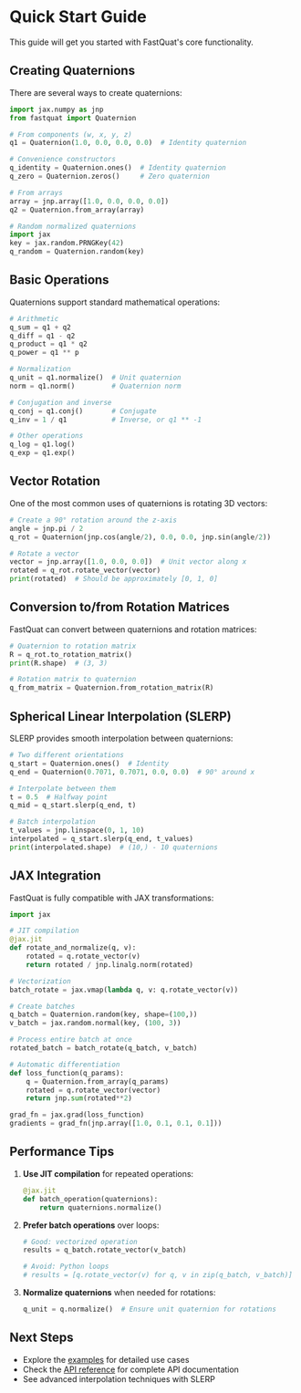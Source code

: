 # Quick Start Guide

This guide will get you started with FastQuat's core functionality.

## Creating Quaternions

There are several ways to create quaternions:

```python
import jax.numpy as jnp
from fastquat import Quaternion

# From components (w, x, y, z)
q1 = Quaternion(1.0, 0.0, 0.0, 0.0)  # Identity quaternion

# Convenience constructors
q_identity = Quaternion.ones()  # Identity quaternion
q_zero = Quaternion.zeros()     # Zero quaternion

# From arrays
array = jnp.array([1.0, 0.0, 0.0, 0.0])
q2 = Quaternion.from_array(array)

# Random normalized quaternions
import jax
key = jax.random.PRNGKey(42)
q_random = Quaternion.random(key)
```

## Basic Operations

Quaternions support standard mathematical operations:

```python
# Arithmetic
q_sum = q1 + q2
q_diff = q1 - q2
q_product = q1 * q2
q_power = q1 ** p

# Normalization
q_unit = q1.normalize()  # Unit quaternion
norm = q1.norm()         # Quaternion norm

# Conjugation and inverse
q_conj = q1.conj()       # Conjugate
q_inv = 1 / q1           # Inverse, or q1 ** -1

# Other operations
q_log = q1.log()
q_exp = q1.exp()
```

## Vector Rotation

One of the most common uses of quaternions is rotating 3D vectors:

```python
# Create a 90° rotation around the z-axis
angle = jnp.pi / 2
q_rot = Quaternion(jnp.cos(angle/2), 0.0, 0.0, jnp.sin(angle/2))

# Rotate a vector
vector = jnp.array([1.0, 0.0, 0.0])  # Unit vector along x
rotated = q_rot.rotate_vector(vector)
print(rotated)  # Should be approximately [0, 1, 0]
```

## Conversion to/from Rotation Matrices

FastQuat can convert between quaternions and rotation matrices:

```python
# Quaternion to rotation matrix
R = q_rot.to_rotation_matrix()
print(R.shape)  # (3, 3)

# Rotation matrix to quaternion
q_from_matrix = Quaternion.from_rotation_matrix(R)
```

## Spherical Linear Interpolation (SLERP)

SLERP provides smooth interpolation between quaternions:

```python
# Two different orientations
q_start = Quaternion.ones()  # Identity
q_end = Quaternion(0.7071, 0.7071, 0.0, 0.0)  # 90° around x

# Interpolate between them
t = 0.5  # Halfway point
q_mid = q_start.slerp(q_end, t)

# Batch interpolation
t_values = jnp.linspace(0, 1, 10)
interpolated = q_start.slerp(q_end, t_values)
print(interpolated.shape)  # (10,) - 10 quaternions
```

## JAX Integration

FastQuat is fully compatible with JAX transformations:

```python
import jax

# JIT compilation
@jax.jit
def rotate_and_normalize(q, v):
    rotated = q.rotate_vector(v)
    return rotated / jnp.linalg.norm(rotated)

# Vectorization
batch_rotate = jax.vmap(lambda q, v: q.rotate_vector(v))

# Create batches
q_batch = Quaternion.random(key, shape=(100,))
v_batch = jax.random.normal(key, (100, 3))

# Process entire batch at once
rotated_batch = batch_rotate(q_batch, v_batch)

# Automatic differentiation
def loss_function(q_params):
    q = Quaternion.from_array(q_params)
    rotated = q.rotate_vector(vector)
    return jnp.sum(rotated**2)

grad_fn = jax.grad(loss_function)
gradients = grad_fn(jnp.array([1.0, 0.1, 0.1, 0.1]))
```

## Performance Tips

1. **Use JIT compilation** for repeated operations:

   ```python
   @jax.jit
   def batch_operation(quaternions):
       return quaternions.normalize()
   ```

2. **Prefer batch operations** over loops:

   ```python
   # Good: vectorized operation
   results = q_batch.rotate_vector(v_batch)

   # Avoid: Python loops
   # results = [q.rotate_vector(v) for q, v in zip(q_batch, v_batch)]
   ```

3. **Normalize quaternions** when needed for rotations:

   ```python
   q_unit = q.normalize()  # Ensure unit quaternion for rotations
   ```

## Next Steps

* Explore the [examples](examples/index.md) for detailed use cases
* Check the [API reference](api/index.md) for complete API documentation
* See advanced interpolation techniques with SLERP
